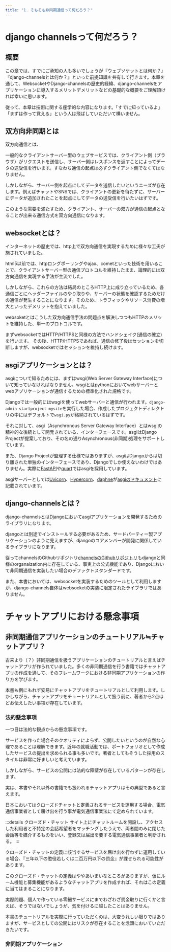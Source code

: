 ```yaml
---
title: "1. そもそも非同期通信って何だろう？"
---
```



# django channelsって何だろう？

## 概要

この章では、すでにご承知の人も多いでしょうが『ウェブソケットとは何か？』『django-channelsとは何か？』といった前提知識を共有して行きます。本章を通して、WebsocketやDjango-channelsの歴史的経緯、django-channelsをアプリケーションに導入するメリットデメリットなどの基礎的な概要をご理解頂ければ幸いに思います。

従って、本章は技術に関する座学的な内容になります。「すでに知っているよ」「まずは作って覚える」という人は飛ばしていただいて構いません。

## 双方向非同期とは

双方向通信とは、

一般的なクライアントサーバー型のウェブサービスでは、クライアント側（ブラウザ）がリクエストを送信し、サーバー側はレスポンスを返すことによってデータの送受信を行います。すなわち通信の起点は必ずクライアント側でなくてはなりません。

しかしながら、サーバー側を起点にしてデータを送信したいというニーズが存在します。例えばチャットやSNSでは、クライアントの更新を待たずに、サーバーにデータが追加されたことを起点にしてデータの送受信を行いたいはずです。

このような需要を満たすため、クライアント、サーバーの双方が通信の起点となることが出来る通信方式を双方向通信になります。

## websocketとは？

インターネットの歴史では、http上で双方向通信を実現するために様々な工夫が施されていました。

html5以前では、httpロングポーリングやajax、cometといった技術を用いることで、クライアントサーバー型の通信プロトコルを維持したまま、論理的には双方向通信を実現する手法が主流でした。

しかしながら、これらの方法は結局のところHTTP上に成り立っているため、各通信ごとにヘッダーファイルのやり取りや、サーバーの状態を確認するためだけの通信が発生することになります。そのため、トラフィックやリソース消費の増大といったデメリットを抱えていました。

websoketとはこうした双方向通信手法の問題点を解決しつつもHTTPのメリットを維持した、単一のプロトコルです。

まずwebsocketではHTTP/HTTPSと同様の方法でハンドシェイク(通信の確立)を行います。
その後、HTTP/HTTPSであれば、通信の修了後はセッションを切断しますが、websocketではセッションを維持し続けます。

## asgiアプリケーションとは？

asgiについて知るためには、まずはwsgi(Web Server Gateway Interface)について知っていなければなりません。wsgiとはpythonにおいてwebサーバーとwebアプリケーションが通信するための標準化された規格です。

Djangoでは一般的にはwsgiを使ってwebサーバーと通信が行われます。`django-admin startproject mysite`を実行した場合、作成したプロジェクトディレクトリの中にはデフォルトで`wsgi.py`が格納されているはずです。

それに対して、asgi（Asynchronous Server Gateway Interface）とはwsgiの精神的な後続として開発されている、インターフェースです。asgiはDjango Projectが提案しており、その名の通りAsynchronous(非同期)処理をサポートしています。

また、Django Projectが監理する仕様ではありますが、asgiはDjangoからは切り離された単独のインターフェースであり、Djangoでしか使えないわけではありません。実際に[FastAPI](https://fastapi.tiangolo.com/)や[quart](https://github.com/pgjones/quart)ではasgiを採用しています。

asgiサーバーとしては[Uvicorn](https://www.uvicorn.org/)、[Hypercorn](https://pgjones.gitlab.io/hypercorn/index.html)、[daphne](https://github.com/django/daphne)が[asgiのドキュメント](https://asgi.readthedocs.io/en/latest/implementations.html)に記載されています。

## django-channelsとは？

django-channelsとはDjangoにおいてasgiアプリケーションを開発するためのライブラリになります。

djangoとは別途でインストールする必要があるため、サードパーティー製アプリケーションのように見えますが、djangoのコアメンバーが開発に関係しているライブラリになります。

従ってchannelsのGithubリポジトリ[channelsのGithubリポジトリ](https://github.com/django/channels/blob/76fddba32b3abdfeb390e219e3fbf11f282c95cc/docs/index.rst)もdjangoと同様のorganaization内に存在している、事実上の公式機能であり、Djangoにおいて非同期通信を実装したい場合のデファクトスタンダードです。

また、本書においては、websocketを実装するためのツールとして利用しますが、django-channels自体はwebsocketの実装に限定されたライブラリではありません。

# チャットアプリにおける懸念事項

## 非同期通信アプリケーションのチュートリアル≒チャットアプリ？

古来より（？）非同期通信を扱うアプリケーションのチュートリアルと言えばチャットアプリが作られていました。多くの非同期通信を行う書籍ではチャットアプリの作成を通して、そのフレームワークにおける非同期アプリケーションの作り方を学びます。

本書も例にもれず安易にチャットアプリをチュートリアルとして利用します。しかしながら、チャットアプリをチュートリアルとして扱う前に、著者から2点ほどお伝えしたい事項が存在しています。

### 法的懸念事項

一つ目は法的な観点からの懸念事項です。

サービスを作った場合そのクオリティによらず、公開したいというのが自然な心理であることは理解できます。近年の就職活動では、ポートフォリオとして作成したサービスの提出を求められる事も多いです。著者としてもそうした採用のスタイルは非常に好ましいと考えています。

しかしながら、サービスの公開には法的な障壁が存在しているパターンが存在します。

実は、本書やそれ以外の書籍でも扱われるチャットアプリはその典型であると言えます。

日本においてはクローズドチャットと定義されるサービスを運用する場合、電気通信事業者として届け出を行う事が電気通信事業法にて定められています。

:::details クローズド・チャット
サイト上にチャットルームを開設し、アクセスした利用者と不特定の会話希望者をマッチングしたうえで、両者間のみに閉じた会話等を媒介するものをいい、登録又は届出を要する電気通信事業者と判断される。
:::

クローズド・チャットの定義に該当するサービスを届け出を行わずに運用している場合、『三年以下の懲役若しくは二百万円以下の罰金』が課せられる可能性があります。

このクローズド・チャットの定義はややあいまいなところがありますが、仮にルーム機能と募集機能があるようなチャットアプリを作成すれば、それはこの定義に当てはまることになります。

実際問題、個人で作っている零細サービスにまでわざわざ罰金取りに行くかと言えば、そうではないでしょうが、気を付けるに越したことはありません。

本書のチュートリアルを実際に行っていただくのは、大変うれしい限りではありますが、サービスとしての公開にはリスクが存在することを念頭においていただきたいです。

### 非同期アプリケーション
